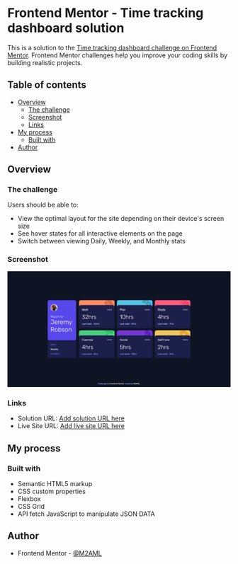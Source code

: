 # Frontend Mentor - Time tracking dashboard solution

This is a solution to the [Time tracking dashboard challenge on Frontend Mentor](https://www.frontendmentor.io/challenges/time-tracking-dashboard-UIQ7167Jw). Frontend Mentor challenges help you improve your coding skills by building realistic projects.

## Table of contents

- [Overview](#overview)
  - [The challenge](#the-challenge)
  - [Screenshot](#screenshot)
  - [Links](#links)
- [My process](#my-process)
  - [Built with](#built-with)
- [Author](#author)

## Overview

### The challenge

Users should be able to:

- View the optimal layout for the site depending on their device's screen size
- See hover states for all interactive elements on the page
- Switch between viewing Daily, Weekly, and Monthly stats

### Screenshot

![](./screenshot.png)

### Links

- Solution URL: [Add solution URL here](https://github.com/M2AML/time-tracking-dashboard-main)
- Live Site URL: [Add live site URL here](https://time-tracking-dashboard-one-orpin.vercel.app/)

## My process

### Built with

- Semantic HTML5 markup
- CSS custom properties
- Flexbox
- CSS Grid
- API fetch JavaScript to manipulate JSON DATA

## Author

- Frontend Mentor - [@M2AML](https://www.frontendmentor.io/profile/M2AML)
